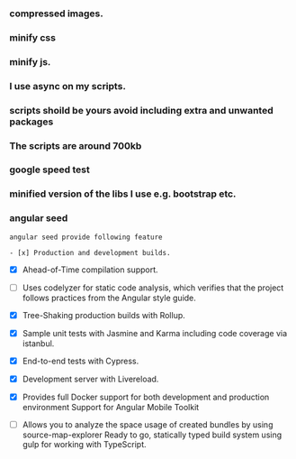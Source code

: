 ### compressed images.
### minify css
### minify js.
### I use async on my scripts.
### scripts shoild be yours avoid including extra and unwanted packages
### The scripts are around 700kb
### google speed test
### minified version of the libs I use e.g. bootstrap etc.

###  angular seed
    angular seed provide following feature

    - [x] Production and development builds.

- [x] Ahead-of-Time compilation support.

- [ ] Uses codelyzer for static code analysis, which verifies that the project follows practices from 
    the Angular style guide.

- [x] Tree-Shaking production builds with Rollup.

- [x] Sample unit tests with Jasmine and Karma including code coverage via istanbul.

- [x] End-to-end tests with Cypress.

- [x] Development server with Livereload.

- [x] Provides full Docker support for both development and production environment
    Support for Angular Mobile Toolkit

- [ ] Allows you to analyze the space usage of created bundles by using source-map-explorer
    Ready to go, statically typed build system using gulp for working with TypeScript.

